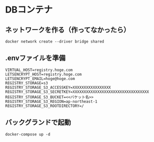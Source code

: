 # DBコンテナ

## ネットワークを作る（作ってなかったら）

`docker network create --driver bridge shared`

## .envファイルを準備

```
VIRTUAL_HOST=registry.hoge.com
LETSENCRYPT_HOST=registry.hoge.com
LETSENCRYPT_EMAIL=hoge@hoge.com
REGISTRY_STORAGE=s3
REGISTRY_STORAGE_S3_ACCESSKEY=XXXXXXXXXXXXXXXXX
REGISTRY_STORAGE_S3_SECRETKEY=XXXXXXXXXXXXXXXXXXXXXXXXXXXXXXXXXX
REGISTRY_STORAGE_S3_BUCKET=<<バケット名>>
REGISTRY_STORAGE_S3_REGION=ap-northeast-1
REGISTRY_STORAGE_S3_ROOTDIRECTORY=/
```

## バックグランドで起動

`docker-compose up -d`


